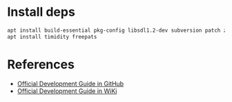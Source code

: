 # Install deps
```bash
apt install build-essential pkg-config libsdl1.2-dev subversion patch zlib1g-dev liblzo2-dev liblzma-dev libfontconfig1-dev libicu-dev
apt install timidity freepats
```

# References

- [Official Development Guide in GitHub](https://github.com/OpenTTD/OpenTTD/blob/master/COMPILING.md)
- [Official Development Guide in WiKi](https://wiki.openttd.org/Category/en/Development/Compiling%20OpenTTD)
